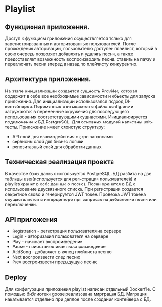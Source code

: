 # Playlist
## Функционал приложения.
Доступ к функциям приложения осуществляется только для зарегистрированных и авторизованных пользователей. После прохождения авторизации, пользователю доступен плэйлист, который в свою очередь позволяет добавлять и удалять песни, а также предоставляет возможность воспроизводить песни, ставить на паузу и переключать песни вперед и назад по плейлисту конкурентно.

## Архитектура приложения.
На этапе инициализации создается сущность Provider, которая содержит в себе все необходимые зависимости и обьекты для запуска приложения. Для инициализации использовался подход DI-контейнеров. Переменные считываются с файла config.env и загружаются в переменные окружения для последующего использования соответствующими сущнастями. Инициализируется подключение к БД PostgreSQL. Для основных модулей написаны unit-тесты.
Приложение имеет слоистую структуру:
- API слой для взаимодействия с grpc запросами
- сервисны слой для бизнес логики
- репозитарный слой для обработки данных

## Техническая реализация проекта
В качестве базы данных используется PostgreSQL.
БД разбита на две таблицы user(используется для регистрации пользователей) и playlist(хранит в себе данные о песне).
Песни хранятся в БД с использование двусвязнного списка.
При регистрации создается секретное слово и генерируется JWT токен. Проверка JWT токена осуществляется в интерцепторе при запросах на добавление песни или переключении.

## API приложения
 - Registration - регистрация пользователя на сервере
 - Login - авторизация пользователя на сервере
 - Play - начинает воспроизведение
 - Pause - приостанавливает воспроизведение
 - AddSong - добавляет в конец плейлиста песню
 - Next воспроизвести след песню
 - Prev воспроизвести предыдущую песню

## Deploy
Для конфигурации приложения playlist написан отдельный Dockerfile. С помощью библиотеки goose реализована мирграция БД. Миграция накатывается отдельно при деплое после создания контейнера с БД.
